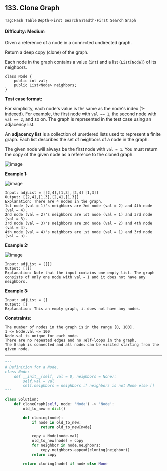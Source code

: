 ## 133. Clone Graph

```Tag```: ```Hash Table``` ```Depth-First Search``` ```Breadth-First Search``` ```Graph```

#### Difficulty: Medium

Given a reference of a node in a connected undirected graph.

Return a deep copy (clone) of the graph.

Each node in the graph contains a value (```int```) and a list (```List[Node]```) of its neighbors.

```
class Node {
    public int val;
    public List<Node> neighbors;
}
```

__Test case format:__

For simplicity, each node's value is the same as the node's index (1-indexed). For example, the first node with ```val == 1```, the second node with ```val == 2```, and so on. The graph is represented in the test case using an adjacency list.

An __adjacency list__ is a collection of unordered lists used to represent a finite graph. Each list describes the set of neighbors of a node in the graph.

The given node will always be the first node with ```val = 1```. You must return the copy of the given node as a reference to the cloned graph.

![image](https://user-images.githubusercontent.com/35042430/209166896-3ffb9763-571c-4efd-a5c1-c97bfd760cc8.png)

__Example 1:__

![image](https://assets.leetcode.com/uploads/2019/11/04/133_clone_graph_question.png)
```
Input: adjList = [[2,4],[1,3],[2,4],[1,3]]
Output: [[2,4],[1,3],[2,4],[1,3]]
Explanation: There are 4 nodes in the graph.
1st node (val = 1)'s neighbors are 2nd node (val = 2) and 4th node (val = 4).
2nd node (val = 2)'s neighbors are 1st node (val = 1) and 3rd node (val = 3).
3rd node (val = 3)'s neighbors are 2nd node (val = 2) and 4th node (val = 4).
4th node (val = 4)'s neighbors are 1st node (val = 1) and 3rd node (val = 3).
```
__Example 2:__

![image](https://assets.leetcode.com/uploads/2020/01/07/graph.png)
```
Input: adjList = [[]]
Output: [[]]
Explanation: Note that the input contains one empty list. The graph consists of only one node with val = 1 and it does not have any neighbors.
```
__Example 3:__
```
Input: adjList = []
Output: []
Explanation: This an empty graph, it does not have any nodes.
```

__Constraints:__
```
The number of nodes in the graph is in the range [0, 100].
1 <= Node.val <= 100
Node.val is unique for each node.
There are no repeated edges and no self-loops in the graph.
The Graph is connected and all nodes can be visited starting from the given node.
```

---

```Python
"""
# Definition for a Node.
class Node:
    def __init__(self, val = 0, neighbors = None):
        self.val = val
        self.neighbors = neighbors if neighbors is not None else []
"""

class Solution:
    def cloneGraph(self, node: 'Node') -> 'Node':
        old_to_new = dict()

        def cloning(node):
            if node in old_to_new:
                return old_to_new[node] 

            copy = Node(node.val)
            old_to_new[node] = copy
            for neighbor in node.neighbors:
                copy.neighbors.append(cloning(neighbor))
            return copy

        return cloning(node) if node else None
        
```
